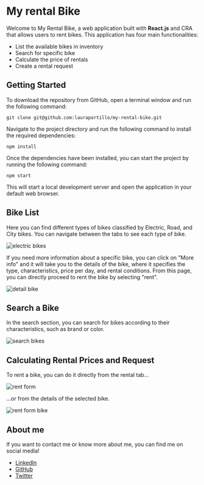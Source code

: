 # My rental Bike

Welcome to My Rental Bike, a web application built with **React.js** and CRA that allows users to rent bikes. This application has four main functionalities:

- List the available bikes in inventory
- Search for specific bike
- Calculate the price of rentals
- Create a rental request

## Getting Started

To download the repository from GitHub, open a terminal window and run the following command:

    git clone git@github.com:lauraportillo/my-rental-bike.git

Navigate to the project directory and run the following command to install the required dependencies:

    npm install

Once the dependencies have been installed, you can start the project by running the following command:

    npm start

This will start a local development server and open the application in your default web browser.

## Bike List

Here you can find different types of bikes classified by Electric, Road, and City bikes. 
You can navigate between the tabs to see each type of bike. 

![electric bikes](https://github.com/lauraportillo/my-rental-bike/blob/master/src/images/bike1.jpg)

If you need more information about a specific bike, you can click on "More info" and it will take you to the details of the bike, where it specifies the type, characteristics, price per day, and rental conditions. 
From this page, you can directly proceed to rent the bike by selecting "rent".

![detail bike](https://github.com/lauraportillo/my-rental-bike/blob/master/src/images/bike3.jpg)

## Search a Bike
In the search section, you can search for bikes according to their characteristics, such as brand or color.

![search bikes](https://github.com/lauraportillo/my-rental-bike/blob/master/src/images/bike2.jpg)

## Calculating Rental Prices and Request

To rent a bike, you can do it directly from the rental tab...

![rent form](https://github.com/lauraportillo/my-rental-bike/blob/master/src/images/bike4.jpg)

...or from the details of the selected bike.

![rent form bike](https://github.com/lauraportillo/my-rental-bike/blob/master/src/images/bike5.jpg)


## About me

If you want to contact me or know more about me, you can find me on social media!

- [LinkedIn](https://www.linkedin.com/in/laura-portillo-rodr%C3%ADguez-21965a86/)
- [GitHub](https://github.com/lauraportillo)
- [Twitter](https://twitter.com/LauraPo02860847)

